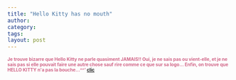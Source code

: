 ```yaml
---
title: "Hello Kitty has no mouth"
author:
category: 
tags: 
layout: post
---
```

<font size="1" color="#d16587"><strong>Je trouve bizarre que Hello Kitty ne parle quasiment JAMAIS!! 
Oui, je ne sais pas ou vient-elle, et je ne sais pas si elle pouvait faire
une autre chose sauf rire comme ce que sur sa logo…
Enfin, on trouve que HELLO KITTY n'a pas la bouche…^^' <a href="http://www.tudou.com/home/user_viewDiary.php?vlog_id=74342" title="http://www.tudou.com/home/user_viewDiary.php?vlog_id=74342">clic</a></strong></font>

